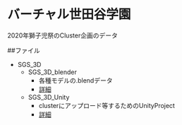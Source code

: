 # バーチャル世田谷学園
2020年獅子児祭のCluster企画のデータ

##ファイル
- SGS_3D
  - SGS_3D_blender
    - 各種モデルの.blendデータ
    - [詳細](SGS_3D_blender/blenderFiles.md)
  - SGS_3D_Unity
    - clusterにアップロード等するためのUnityProject
    - [詳細](SGS_3D_Unity/UnityFiles.md)
